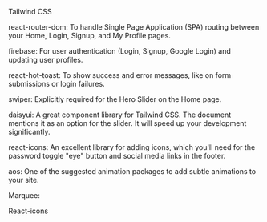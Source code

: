Tailwind CSS

react-router-dom: To handle Single Page Application (SPA) routing between your Home, Login, Signup, and My Profile pages.


firebase: For user authentication (Login, Signup, Google Login) and updating user profiles.


react-hot-toast: To show success and error messages, like on form submissions or login failures.


swiper: Explicitly required for the Hero Slider on the Home page.


daisyui: A great component library for Tailwind CSS. The document mentions it as an option for the slider. It will speed up your development significantly.


react-icons: An excellent library for adding icons, which you'll need for the password toggle "eye" button and social media links in the footer.


aos: One of the suggested animation packages to add subtle animations to your site.

Marquee: 

React-icons
